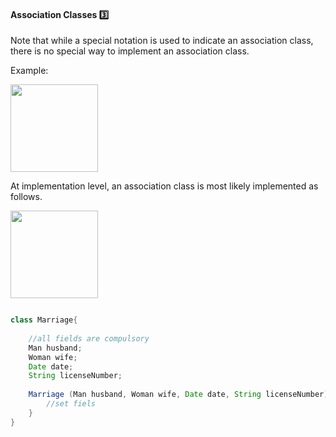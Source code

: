 <link rel="stylesheet" href="{{baseUrl}}/css/textbook.css">

<div class="website-content">

<div id="title">

#### Association Classes :three:

</div>

<div id="body">

Note that while a special notation is used to indicate an association class, there is no special way to implement an association class.

<tip-box>

Example:

<img src="{{baseUrl}}/oopImplementation/associationClasses/images/manWoman.png" height="140" />
<p/>

At implementation level, an association class is most likely implemented as follows.

<img src="{{baseUrl}}/oopImplementation/associationClasses/images/manWomanImplementation.png" height="140" />
<p/>

<panel type="seamless" header="%%See code%%">

```java

class Marriage{
    
    //all fields are compulsory
    Man husband;
    Woman wife;
    Date date;
    String licenseNumber;
    
    Marriage (Man husband, Woman wife, Date date, String licenseNumber){
        //set fiels
    }
}

```
</panel>
</tip-box>

</div>

<div id="extras">

<include src="exercises.md" />

<div>

</div>
